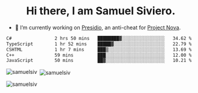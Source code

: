 <h1 align="center">Hi there, I am Samuel Siviero.</h1>

- 🔭 I’m currently working on [Presidio](https://presidio.ac), an anti-cheat for [Project Nova](https://discord.gg/novafn).

<!--START_SECTION:waka-->

```txt
C#                2 hrs 50 mins   ████████▓░░░░░░░░░░░░░░░░   34.62 %
TypeScript        1 hr 52 mins    █████▓░░░░░░░░░░░░░░░░░░░   22.79 %
CSHTML            1 hr 7 mins     ███▒░░░░░░░░░░░░░░░░░░░░░   13.69 %
C++               59 mins         ███░░░░░░░░░░░░░░░░░░░░░░   12.00 %
JavaScript        50 mins         ██▓░░░░░░░░░░░░░░░░░░░░░░   10.21 %
```

<!--END_SECTION:waka-->

<p><img align="left" src="https://github-readme-stats.vercel.app/api/top-langs?username=samuelsiv&show_icons=true&locale=en&layout=compact&theme=radical" alt="samuelsiv" /></p>

<p>&nbsp;<img align="center" src="https://github-readme-stats.vercel.app/api?username=samuelsiv&show_icons=true&locale=en&theme=radical" alt="samuelsiv" /></p>
<p align="left"> <img src="https://komarev.com/ghpvc/?username=samuelsiv&label=Profile%20views&color=0e75b6&style=flat" alt="samuelsiv" /> </p>
